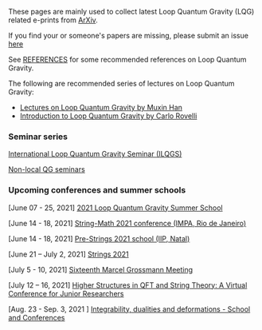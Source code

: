 
These pages are mainly used to collect latest Loop Quantum Gravity (LQG) related e-prints from [ArXiv](arxiv.org).

If you find your or someone's papers are missing, please submit an issue [here](https://github.com/lhg285/lqgintro/issues)

See [REFERENCES](https://hamsyn.github.io/LQG-group/reference) for some recommended references on Loop Quantum Gravity.

The following are recommended series of lectures on Loop Quantum Gravity:

- [Lectures on Loop Quantum Gravity by Muxin Han](https://hamsyn.github.io/LQG-group/lecture)
- [Introduction to Loop Quantum Gravity by Carlo Rovelli](https://www.youtube.com/playlist?list=PLwLvxaPjGHxR6zr421tXXlaDGbq8S36Un)

### Seminar series

[International Loop Quantum Gravity Seminar (ILQGS)](http://relativity.phys.lsu.edu/ilqgs/)

[Non-local QG seminars](https://qglyon.wordpress.com/seminars/)

### Upcoming conferences and summer schools

[June 07 - 25, 2021] [2021 Loop Quantum Gravity Summer School](https://sites.google.com/view/lqgonlinesummerschool/home)

[June 14 - 18, 2021] [String-Math 2021 conference (IMPA, Rio de Janeiro)](https://impa.br/en_US/eventos-do-impa/2021-2/string-math-2021/)

[June 14 - 18, 2021] [Pre-Strings 2021 school (IIP, Natal)](https://iip.ufrn.br/eventsdetail.php?inf===QTUlFN)

[June 21 – July 2, 2021] [Strings 2021](https://www.ictp-saifr.org/strings2021/)

[July 5 - 10, 2021] [Sixteenth Marcel Grossmann Meeting](http://www.icra.it/mg/mg16/)

[July 12 – 16, 2021] [Higher Structures in QFT and String Theory: A Virtual Conference for Junior Researchers](https://sites.google.com/view/jrqftconf2021/home)

[Aug. 23 - Sep. 3, 2021 ] [Integrability, dualities and deformations - School and Conferences](https://indico.cern.ch/event/1001393/)